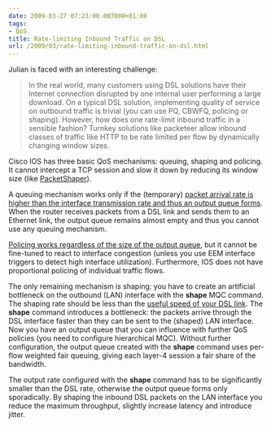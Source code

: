 ```yaml
---
date: 2009-03-27 07:23:00.007000+01:00
tags:
- QoS
title: Rate-limiting Inbound Traffic on DSL
url: /2009/03/rate-limiting-inbound-traffic-on-dsl.html
---
```

Julian is faced with an interesting challenge:

> In the real world, many customers using DSL solutions have their Internet connection disrupted by one internal user performing a large download. On a typical DSL solution, implementing quality of service on outbound traffic is trivial (you can use PQ, CBWFQ, policing or shaping). However, how does one rate-limit inbound traffic in a sensible fashion? Turnkey solutions like packeteer allow inbound classes of traffic like HTTP to be rate limited per flow by dynamically changing window sizes.

Cisco IOS has three basic QoS mechanisms: queuing, shaping and policing. It cannot intercept a TCP session and slow it down by reducing its window size (like [PacketShaper](http://www.bluecoat.com/products/packetshaper)).
<!--more-->
A queuing mechanism works only if the (temporary) [packet arrival rate is higher than the interface transmission rate and thus an output queue forms](/kb/tag/QoS/Queuing_Principles.html). When the router receives packets from a DSL link and sends them to an Ethernet link, the output queue remains almost empty and thus you cannot use any queuing mechanism.

[Policing works regardless of the size of the output queue](/kb/tag/QoS/QoS_Policing.html), but it cannot be fine-tuned to react to interface congestion (unless you use EEM interface triggers to detect high interface utilization). Furthermore, IOS does not have proportional policing of individual traffic flows.

The only remaining mechanism is shaping: you have to create an artificial bottleneck on the outbound (LAN) interface with the **shape** MQC command. The shaping rate should be less than the [useful speed of your DSL link](https://blog.ipspace.net/2009/03/adsl-overhead.html). The **shape** command introduces a bottleneck: the packets arrive through the DSL interface faster than they can be sent to the (shaped) LAN interface. Now you have an output queue that you can influence with further QoS policies (you need to configure hierarchical MQC). Without further configuration, the output queue created with the **shape** command uses per-flow weighted fair queuing, giving each layer-4 session a fair share of the bandwidth.

The output rate configured with the **shape** command has to be significantly smaller than the DSL rate, otherwise the output queue forms only sporadically. By shaping the inbound DSL packets on the LAN interface you reduce the maximum throughput, slightly increase latency and introduce jitter.
